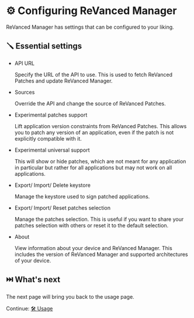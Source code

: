# ⚙️ Configuring ReVanced Manager

ReVanced Manager has settings that can be configured to your liking.

## 🪛 Essential settings

- API URL

  Specify the URL of the API to use. This is used to fetch ReVanced Patches and update ReVanced Manager.

- Sources

  Override the API and change the source of ReVanced Patches.

- Experimental patches support

  Lift application version constraints from ReVanced Patches. This allows you to patch any version of an application, even if the patch is not explicitly compatible with it.

- Experimental universal support

  This will show or hide patches, which are not meant for any application in particular but rather for all applications but may not work on all applications.

- Export/ Import/ Delete keystore

  Manage the keystore used to sign patched applications.

- Export/ Import/ Reset patches selection

  Manage the patches selection. This is useful if you want to share your patches selection with others or reset it to the default selection.

- About

  View information about your device and ReVanced Manager. This includes the version of ReVanced Manager and supported architectures of your device.

## ⏭️ What's next

The next page will bring you back to the usage page.

Continue: [🛠️ Usage](2_usage.md)
